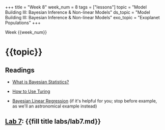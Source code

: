 +++
title = "Week 8"
week_num = 8
tags = ["lessons"]
topic = "Model Building III: Bayesian Inference & Non-linear Models"
ds_topic = "Model Building III: Bayesian Inference & Non-linear Models"
exo_topic =  "Exoplanet Populations"
+++

Week {{week_num}}
# {{topic}}

## Readings
- [What is Bayesian Statistics?](https://storopoli.github.io/Bayesian-Julia/pages/02_bayes_stats/)

- [How to Use Turing](https://storopoli.github.io/Bayesian-Julia/pages/4_Turing/)
- [Bayesian Linear Regression](https://storopoli.github.io/Bayesian-Julia/pages/6_linear_reg/) (if it's helpful for you; stop before example, as we'll an astronomical example instead)

## [Lab 7](../../labs/lab7/): {{fill title labs/lab7.md}}

